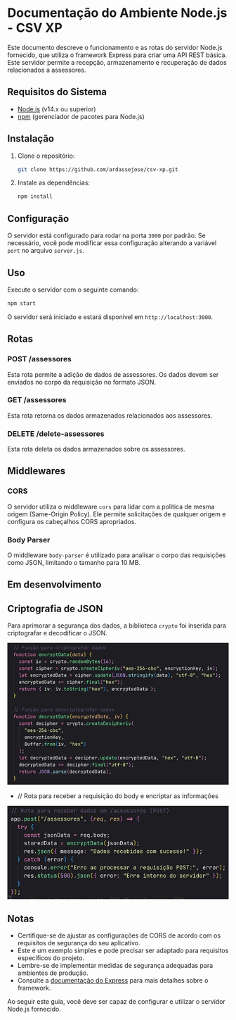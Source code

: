 # Documentação do Ambiente Node.js - CSV XP

Este documento descreve o funcionamento e as rotas do servidor Node.js fornecido, que utiliza o framework Express para criar uma API REST básica. Este servidor permite a recepção, armazenamento e recuperação de dados relacionados a assessores.

## Requisitos do Sistema

- [Node.js](https://nodejs.org/) (v14.x ou superior)
- [npm](https://www.npmjs.com/) (gerenciador de pacotes para Node.js)

## Instalação

1. Clone o repositório:

   ```bash
   git clone https://github.com/ardassejose/csv-xp.git
   ```

2. Instale as dependências:

   ```bash
   npm install
   ```

## Configuração

O servidor está configurado para rodar na porta `3000` por padrão. Se necessário, você pode modificar essa configuração alterando a variável `port` no arquivo `server.js`.

## Uso

Execute o servidor com o seguinte comando:

```bash
npm start
```

O servidor será iniciado e estará disponível em `http://localhost:3000`.

## Rotas

### POST /assessores

Esta rota permite a adição de dados de assessores. Os dados devem ser enviados no corpo da requisição no formato JSON.

### GET /assessores

Esta rota retorna os dados armazenados relacionados aos assessores.

### DELETE /delete-assessores

Esta rota deleta os dados armazenados sobre os assessores.

## Middlewares

### CORS

O servidor utiliza o middleware `cors` para lidar com a política de mesma origem (Same-Origin Policy). Ele permite solicitações de qualquer origem e configura os cabeçalhos CORS apropriados.

### Body Parser

O middleware `body-parser` é utilizado para analisar o corpo das requisições como JSON, limitando o tamanho para 10 MB.

## Em desenvolvimento

## Criptografia de JSON

Para aprimorar a segurança dos dados, a biblioteca `crypto` foi inserida para criptografar e decodificar o JSON.

<img src="utils/assets/img1-cripto.jpg" />

- // Rota para receber a requisição do body e encriptar as informações

<img src="utils/assets/img2-post.jpg" />

## Notas

- Certifique-se de ajustar as configurações de CORS de acordo com os requisitos de segurança do seu aplicativo.
- Este é um exemplo simples e pode precisar ser adaptado para requisitos específicos do projeto.
- Lembre-se de implementar medidas de segurança adequadas para ambientes de produção.
- Consulte a [documentação do Express](https://expressjs.com/) para mais detalhes sobre o framework.

Ao seguir este guia, você deve ser capaz de configurar e utilizar o servidor Node.js fornecido.